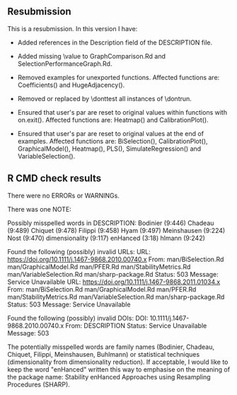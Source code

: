 ## Resubmission

This is a resubmission. In this version I have: 

* Added references in the Description field of the DESCRIPTION file.

* Added missing \value to GraphComparison.Rd and SelectionPerformanceGraph.Rd.

* Removed examples for unexported functions. Affected functions are: Coefficients() and HugeAdjacency(). 

* Removed or replaced by \donttest all instances of \dontrun.

* Ensured that user's par are reset to original values within functions with on.exit(). Affected functions are: Heatmap() and CalibrationPlot(). 

* Ensured that user's par are reset to original values at the end of examples. Affected functions are: BiSelection(), CalibrationPlot(), GraphicalModel(), Heatmap(), PLS(), SimulateRegression() and VariableSelection(). 


## R CMD check results

There were no ERRORs or WARNINGs.

There was one NOTE:

Possibly misspelled words in DESCRIPTION:
  Bodinier (9:446)
  Chadeau (9:489)
  Chiquet (9:478)
  Filippi (9:458)
  Hyam (9:497)
  Meinshausen (9:224)
  Nost (9:470)
  dimensionality (9:117)
  enHanced (3:18)
  hlmann (9:242)

Found the following (possibly) invalid URLs:
  URL: https://doi.org/10.1111/j.1467-9868.2010.00740.x
    From: man/BiSelection.Rd
          man/GraphicalModel.Rd
          man/PFER.Rd
          man/StabilityMetrics.Rd
          man/VariableSelection.Rd
          man/sharp-package.Rd
    Status: 503
    Message: Service Unavailable
  URL: https://doi.org/10.1111/j.1467-9868.2011.01034.x
    From: man/BiSelection.Rd
          man/GraphicalModel.Rd
          man/PFER.Rd
          man/StabilityMetrics.Rd
          man/VariableSelection.Rd
          man/sharp-package.Rd
    Status: 503
    Message: Service Unavailable

Found the following (possibly) invalid DOIs:
  DOI: 10.1111/j.1467-9868.2010.00740.x
    From: DESCRIPTION
    Status: Service Unavailable
    Message: 503
    
The potentially misspelled words are family names (Bodinier, Chadeau, Chiquet, Filippi, Meinshausen, Buhlmann) or statistical techniques (dimensionality from dimensionality reduction). If acceptable, I would like to keep the word "enHanced" written this way to emphasise on the meaning of the package name: Stability enHanced Approaches using Resampling Procedures (SHARP). 